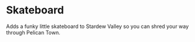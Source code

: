 # Skateboard
Adds a funky little skateboard to Stardew Valley so you can shred your way through Pelican Town.
